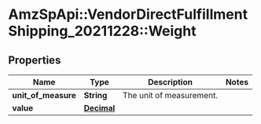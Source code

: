 # AmzSpApi::VendorDirectFulfillmentShipping_20211228::Weight

## Properties
Name | Type | Description | Notes
------------ | ------------- | ------------- | -------------
**unit_of_measure** | **String** | The unit of measurement. | 
**value** | [**Decimal**](Decimal.md) |  | 

